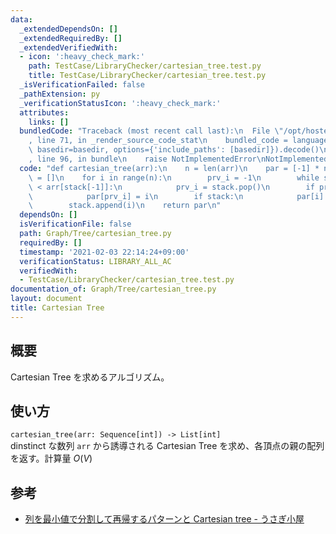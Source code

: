 ```yaml
---
data:
  _extendedDependsOn: []
  _extendedRequiredBy: []
  _extendedVerifiedWith:
  - icon: ':heavy_check_mark:'
    path: TestCase/LibraryChecker/cartesian_tree.test.py
    title: TestCase/LibraryChecker/cartesian_tree.test.py
  _isVerificationFailed: false
  _pathExtension: py
  _verificationStatusIcon: ':heavy_check_mark:'
  attributes:
    links: []
  bundledCode: "Traceback (most recent call last):\n  File \"/opt/hostedtoolcache/Python/3.10.2/x64/lib/python3.10/site-packages/onlinejudge_verify/documentation/build.py\"\
    , line 71, in _render_source_code_stat\n    bundled_code = language.bundle(stat.path,\
    \ basedir=basedir, options={'include_paths': [basedir]}).decode()\n  File \"/opt/hostedtoolcache/Python/3.10.2/x64/lib/python3.10/site-packages/onlinejudge_verify/languages/python.py\"\
    , line 96, in bundle\n    raise NotImplementedError\nNotImplementedError\n"
  code: "def cartesian_tree(arr):\n    n = len(arr)\n    par = [-1] * n\n    stack\
    \ = []\n    for i in range(n):\n        prv_i = -1\n        while stack and arr[i]\
    \ < arr[stack[-1]]:\n            prv_i = stack.pop()\n        if prv_i != -1:\n\
    \            par[prv_i] = i\n        if stack:\n            par[i] = stack[-1]\n\
    \        stack.append(i)\n    return par\n"
  dependsOn: []
  isVerificationFile: false
  path: Graph/Tree/cartesian_tree.py
  requiredBy: []
  timestamp: '2021-02-03 22:14:24+09:00'
  verificationStatus: LIBRARY_ALL_AC
  verifiedWith:
  - TestCase/LibraryChecker/cartesian_tree.test.py
documentation_of: Graph/Tree/cartesian_tree.py
layout: document
title: Cartesian Tree
---
```


## 概要
Cartesian Tree を求めるアルゴリズム。

## 使い方
`cartesian_tree(arr: Sequence[int]) -> List[int]`  
dinstinct な数列 `arr` から誘導される Cartesian Tree を求め、各頂点の親の配列を返す。計算量 $O(V)$

## 参考
- [列を最小値で分割して再帰するパターンと Cartesian tree - うさぎ小屋](https://kimiyuki.net/blog/2020/07/27/recursion-on-cartesian-tree/)